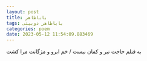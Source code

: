 ```yaml
---
layout: post
title: باباطاهر
tags: باباطاهر دوبیتی
categories: poem
date: 2023-05-12 11:54:09.883469
---
```


به قتلم حاجت تیر و کمان نیست / خم ابرو و مژگانت مرا کشت